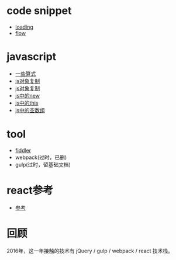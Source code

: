 # code snippet
* [loading](./css/loading/review_past.html)
* [flow](./css/制作流程引导)
  
# javascript
* [一些算式](./javascript/一些算式)
* [js对象复制](./javascript/js对象复制)
* [js对象复制](./javascript/js继承方法)
* [js中的new](./javascript/js中的new)
* [js中的this](./javascript/js中的this)
* [js中的空数组](./javascript/js中的空数组)

# tool
* [fiddler](./tool/fiddler/fiddler使用)
* webpack(过时，已删)
* gulp(过时，留基础文档)

# react参考
* [参考](./javascript/react/react)

# 回顾
 2016年，这一年接触的技术有 jQuery / gulp / webpack / react 技术栈。
